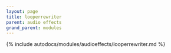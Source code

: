 ```yaml
---
layout: page
title: looperrewriter
parent: audio effects
grand_parent: modules
---
```


{% include autodocs/modules/audioeffects/looperrewriter.md %}
